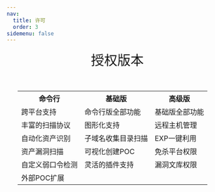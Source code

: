 ```yaml
---
nav:
  title: 许可
  order: 3
sidemenu: false
---
```


<p align="center">
<span style="font-size: 30px">授权版本</span></p>
<div style="width: 90%;margin: 50px auto 0;font-size: 14px">
<table>
            <th>命令行</th>
            <th>基础版</th>  
            <th>高级版</th>  
        <tr>  
            <td>跨平台支持</td>  
            <td>命令行版全部功能</td>  
            <td>基础版全部功能</td>  
        </tr>  
     <tr>  
            <td>丰富的扫描协议</td>  
            <td>图形化支持</td>  
            <td>远程主机管理</td>  
        </tr>  
        <tr>  
            <td>自动化资产识别</td>  
            <td>子域名收集目录扫描</td>  
            <td>EXP一键利用</td>  
        </tr>  
        <tr>  
            <td>资产漏洞扫描</td>  
            <td>可视化创建POC</td>  
            <td>免杀平台权限</td>  
        </tr>  
     <tr>  
            <td>自定义弱口令检测</td>  
            <td>灵活的插件支持</td>  
            <td>漏洞文库权限</td>  
        </tr>  
   <tr>  
            <td>外部POC扩展</td>  
        </tr>  
    </table>  
</div>
